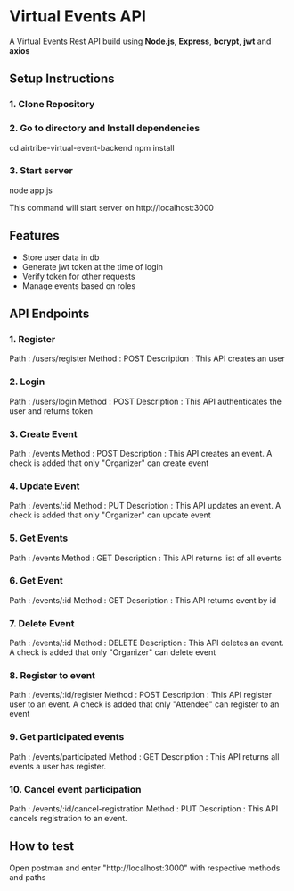 # Virtual Events API

A Virtual Events Rest API build using **Node.js**, **Express**, **bcrypt**, **jwt** and **axios**

## Setup Instructions

### 1. Clone Repository

### 2. Go to directory and Install dependencies
cd airtribe-virtual-event-backend
npm install

### 3. Start server

node app.js

This command will start server on http://localhost:3000

## Features

- Store user data in db
- Generate jwt token at the time of login
- Verify token for other requests
- Manage events based on roles

## API Endpoints

### 1. Register

Path : /users/register
Method : POST
Description : This API creates an user

### 2. Login

Path : /users/login
Method : POST
Description : This API authenticates the user and returns token

### 3. Create Event

Path : /events
Method : POST
Description : This API creates an event. A check is added that only "Organizer" can create event

### 4. Update Event

Path : /events/:id
Method : PUT
Description : This API updates an event. A check is added that only "Organizer" can update event

### 5. Get Events

Path : /events
Method : GET
Description : This API returns list of all events

### 6. Get Event

Path : /events/:id
Method : GET
Description : This API returns event by id

### 7. Delete Event

Path : /events/:id
Method : DELETE
Description : This API deletes an event. A check is added that only "Organizer" can delete event

### 8. Register to event

Path : /events/:id/register
Method : POST
Description : This API register user to an event. A check is added that only "Attendee" can register to an event

### 9. Get participated events

Path : /events/participated
Method : GET
Description : This API returns all events a user has register.

### 10. Cancel event participation

Path : /events/:id/cancel-registration
Method : PUT
Description : This API cancels registration to an event.

## How to test

Open postman and enter "http://localhost:3000" with respective methods and paths

